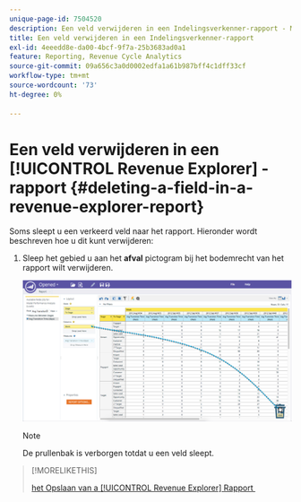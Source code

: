 ```yaml
---
unique-page-id: 7504520
description: Een veld verwijderen in een Indelingsverkenner-rapport - Marketo Docs - Productdocumentatie
title: Een veld verwijderen in een Indelingsverkenner-rapport
exl-id: 4eeedd8e-da00-4bcf-9f7a-25b3683ad0a1
feature: Reporting, Revenue Cycle Analytics
source-git-commit: 09a656c3a0d0002edfa1a61b987bff4c1dff33cf
workflow-type: tm+mt
source-wordcount: '73'
ht-degree: 0%

---
```


# Een veld verwijderen in een [!UICONTROL Revenue Explorer] -rapport {#deleting-a-field-in-a-revenue-explorer-report}

Soms sleept u een verkeerd veld naar het rapport. Hieronder wordt beschreven hoe u dit kunt verwijderen:

1. Sleep het gebied u aan het **afval** pictogram bij het bodemrecht van het rapport wilt verwijderen.

   ![](assets/image2015-3-24-16-3a40-3a13.png)

   >[!NOTE]
   >
   >De prullenbak is verborgen totdat u een veld sleept.

>[!MORELIKETHIS]
>
>[&#x200B; het Opslaan van a [!UICONTROL Revenue Explorer] Rapport &#x200B;](/help/marketo/product-docs/reporting/revenue-cycle-analytics/revenue-explorer/saving-a-revenue-explorer-report.md)

